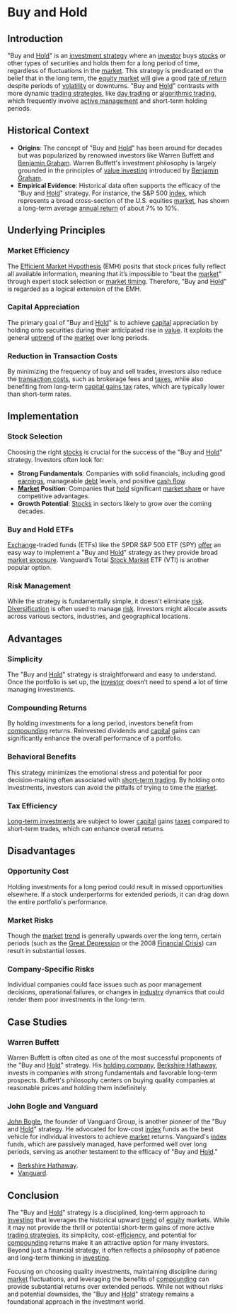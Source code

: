 # Buy and Hold

## Introduction

"Buy and [Hold](../h/hold.md)" is an [investment strategy](../i/investment_strategy.md) where an [investor](../i/investor.md) buys [stocks](../s/stock.md) or other types of securities and holds them for a long period of time, regardless of fluctuations in the [market](../m/market.md). This strategy is predicated on the belief that in the long term, the [equity market](../e/equity_market.md) [will](../w/will.md) give a good [rate of return](../r/rate_of_return.md) despite periods of [volatility](../v/volatility.md) or downturns. "Buy and [Hold](../h/hold.md)" contrasts with more dynamic [trading strategies](../t/trading_strategies.md), like [day trading](../d/day_trading.md) or [algorithmic trading](../a/accountability.md), which frequently involve [active management](../a/active_management.md) and short-term holding periods.

## Historical Context

- **Origins**: The concept of "Buy and [Hold](../h/hold.md)" has been around for decades but was popularized by renowned investors like Warren Buffett and [Benjamin Graham](../b/benjamin_graham.md). Warren Buffett's investment philosophy is largely grounded in the principles of [value investing](../v/value_investing.md) introduced by [Benjamin Graham](../b/benjamin_graham.md).
- **Empirical Evidence**: Historical data often supports the efficacy of the "Buy and [Hold](../h/hold.md)" strategy. For instance, the S&P 500 [index](../i/index_instrument.md), which represents a broad cross-section of the U.S. equities [market](../m/market.md), has shown a long-term average [annual return](../a/annual_return.md) of about 7% to 10%. 

## Underlying Principles

### **Market Efficiency**
The [Efficient Market Hypothesis](../e/efficient_market_hypothesis.md) (EMH) posits that stock prices fully reflect all available information, meaning that it’s impossible to "beat the [market](../m/market.md)" through expert stock selection or [market timing](../m/market_timing.md). Therefore, "Buy and [Hold](../h/hold.md)" is regarded as a logical extension of the EMH.

### **Capital Appreciation**
The primary goal of "Buy and [Hold](../h/hold.md)" is to achieve [capital](../c/capital.md) appreciation by holding onto securities during their anticipated rise in [value](../v/value.md). It exploits the general [uptrend](../u/uptrend.md) of the [market](../m/market.md) over long periods.

### **Reduction in Transaction Costs**
By minimizing the frequency of buy and sell trades, investors also reduce the [transaction costs](../t/transaction_costs.md), such as brokerage fees and [taxes](../t/taxes.md), while also benefiting from long-term [capital gains tax](../c/capital_gains_tax.md) rates, which are typically lower than short-term rates.

## Implementation

### **Stock Selection**
Choosing the right [stocks](../s/stock.md) is crucial for the success of the "Buy and [Hold](../h/hold.md)" strategy. Investors often look for:
- **Strong Fundamentals**: Companies with solid financials, including good [earnings](../e/earnings.md), manageable [debt](../d/debt.md) levels, and positive [cash flow](../c/cash_flow.md).
- **[Market](../m/market.md) Position**: Companies that [hold](../h/hold.md) significant [market share](../m/market_share.md) or have competitive advantages.
- **Growth Potential**: [Stocks](../s/stock.md) in sectors likely to grow over the coming decades.

### **Buy and Hold ETFs**
[Exchange](../e/exchange.md)-traded funds (ETFs) like the SPDR S&P 500 ETF (SPY) [offer](../o/offer.md) an easy way to implement a "Buy and [Hold](../h/hold.md)" strategy as they provide broad [market exposure](../m/market_exposure.md). Vanguard’s Total [Stock Market](../s/stock_market.md) ETF (VTI) is another popular option.

### **Risk Management**
While the strategy is fundamentally simple, it doesn't eliminate [risk](../r/risk.md). [Diversification](../d/diversification.md) is often used to manage [risk](../r/risk.md). Investors might allocate assets across various sectors, industries, and geographical locations.

## Advantages

### **Simplicity**
The "Buy and [Hold](../h/hold.md)" strategy is straightforward and easy to understand. Once the portfolio is set up, the [investor](../i/investor.md) doesn’t need to spend a lot of time managing investments.

### **Compounding Returns**
By holding investments for a long period, investors benefit from [compounding](../c/compounding.md) returns. Reinvested dividends and [capital](../c/capital.md) gains can significantly enhance the overall performance of a portfolio.

### **Behavioral Benefits**
This strategy minimizes the emotional stress and potential for poor decision-making often associated with [short-term trading](../s/short-term_trading.md). By holding onto investments, investors can avoid the pitfalls of trying to time the [market](../m/market.md).

### **Tax Efficiency**
[Long-term investments](../l/long-term_investments.md) are subject to lower [capital](../c/capital.md) gains [taxes](../t/taxes.md) compared to short-term trades, which can enhance overall returns.

## Disadvantages

### **Opportunity Cost**
Holding investments for a long period could result in missed opportunities elsewhere. If a stock underperforms for extended periods, it can drag down the entire portfolio's performance.

### **Market Risks**
Though the [market](../m/market.md) [trend](../t/trend.md) is generally upwards over the long term, certain periods (such as the [Great Depression](../g/great_depression.md) or the 2008 [Financial Crisis](../f/financial_crisis.md)) can result in substantial losses.

### **Company-Specific Risks**
Individual companies could face issues such as poor management decisions, operational failures, or changes in [industry](../i/industry.md) dynamics that could render them poor investments in the long-term.

## Case Studies

### **Warren Buffett**
Warren Buffett is often cited as one of the most successful proponents of the "Buy and [Hold](../h/hold.md)" strategy. His [holding company](../h/holding_company.md), [Berkshire Hathaway](../b/berkshire_hathaway.md), invests in companies with strong fundamentals and favorable long-term prospects. Buffett's philosophy centers on buying quality companies at reasonable prices and holding them indefinitely.

### **John Bogle and Vanguard**
[John Bogle](../j/john_bogle.md), the founder of Vanguard Group, is another pioneer of the "Buy and [Hold](../h/hold.md)" strategy. He advocated for low-cost [index](../i/index_instrument.md) funds as the best vehicle for individual investors to achieve [market](../m/market.md) returns. Vanguard's [index](../i/index_instrument.md) funds, which are passively managed, have performed well over long periods, serving as another testament to the efficacy of "Buy and [Hold](../h/hold.md)."

- [Berkshire Hathaway](https://www.berkshirehathaway.com/).
- [Vanguard](https://www.vanguard.com/).

## Conclusion

The "Buy and [Hold](../h/hold.md)" strategy is a disciplined, long-term approach to [investing](../i/investing.md) that leverages the historical upward [trend](../t/trend.md) of [equity](../e/equity.md) markets. While it may not provide the thrill or potential short-term gains of more active [trading strategies](../t/trading_strategies.md), its simplicity, cost-[efficiency](../e/efficiency.md), and potential for [compounding](../c/compounding.md) returns make it an attractive option for many investors. Beyond just a financial strategy, it often reflects a philosophy of patience and long-term thinking in [investing](../i/investing.md).

Focusing on choosing quality investments, maintaining discipline during [market](../m/market.md) fluctuations, and leveraging the benefits of [compounding](../c/compounding.md) can provide substantial returns over extended periods. While not without risks and potential downsides, the "Buy and [Hold](../h/hold.md)" strategy remains a foundational approach in the investment world.